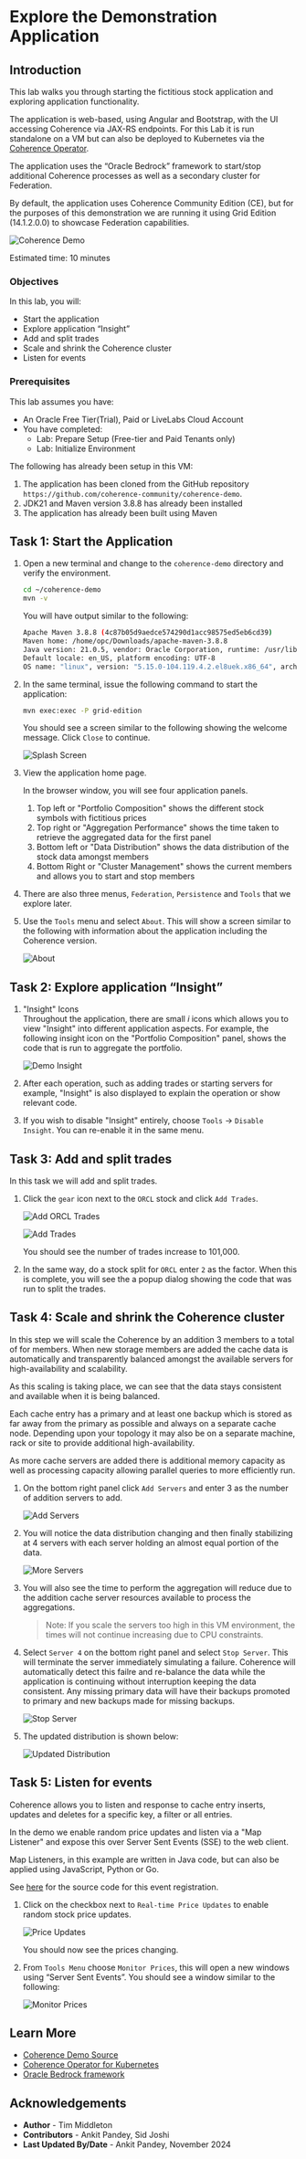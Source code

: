 # Explore the Demonstration Application

## Introduction

This lab walks you through starting the fictitious stock application and exploring application functionality.

The application is web-based, using Angular and Bootstrap, with the UI accessing Coherence via JAX-RS endpoints.
For this Lab it is run standalone on a VM but can also be deployed to Kubernetes via the [Coherence Operator](https://github.com/oracle/coherence-operator).

The application uses the “Oracle Bedrock” framework to start/stop additional Coherence processes as well as a secondary cluster for Federation.

By default, the application uses Coherence Community Edition (CE), but for the purposes of this demonstration we are running it using Grid Edition (14.1.2.0.0) 
to showcase Federation capabilities.

![Coherence Demo](images/screenshot.png "Coherence Demo Application")

Estimated time: 10 minutes

### Objectives

In this lab, you will:

* Start the application
* Explore application “Insight”
* Add and split trades 
* Scale and shrink the Coherence cluster
* Listen for events

### Prerequisites
     
This lab assumes you have:

* An Oracle Free Tier(Trial), Paid or LiveLabs Cloud Account
* You have completed:
  * Lab: Prepare Setup (Free-tier and Paid Tenants only)
  * Lab: Initialize Environment
     
The following has already been setup in this VM:

1. The application has been cloned from the GitHub repository `https://github.com/coherence-community/coherence-demo`.
2. JDK21 and Maven version 3.8.8 has already been installed
3. The application has already been built using Maven

## Task 1: Start the Application
 
1. Open a new terminal and change to the `coherence-demo` directory and verify the environment.

   ```bash
   cd ~/coherence-demo
   mvn -v
   ```   
   
   You will have output similar to the following:

   ```bash
   Apache Maven 3.8.8 (4c87b05d9aedce574290d1acc98575ed5eb6cd39)
   Maven home: /home/opc/Downloads/apache-maven-3.8.8
   Java version: 21.0.5, vendor: Oracle Corporation, runtime: /usr/lib/jvm/jdk-21.0.5-oracle-x64
   Default locale: en_US, platform encoding: UTF-8
   OS name: "linux", version: "5.15.0-104.119.4.2.el8uek.x86_64", arch: "amd64", family: "unix"
   ```   

2. In the same terminal, issue the following command to start the application:

    ```bash
   mvn exec:exec -P grid-edition
   ```
   
   You should see a screen similar to the following showing the welcome message. Click `Close` to continue.

   ![Splash Screen](images/splash-screen.png "Splash Screen")

3. View the application home page.

   In the browser window, you will see four application panels.

   1. Top left or "Portfolio Composition" shows the different stock symbols with fictitious prices
   2. Top right or "Aggregation Performance" shows the time taken to retrieve the aggregated data for the first panel
   3. Bottom left or "Data Distribution" shows the data distribution of the stock data amongst members
   4. Bottom Right or "Cluster Management" shows the current members and allows you to start and stop members 
            
4. There are also three menus, `Federation`, `Persistence` and `Tools` that we explore later.

5. Use the `Tools` menu and select `About`. This will show a screen similar to the following with information about the application including the Coherence version.
   
   ![About](images/about.png "About")

## Task 2: Explore application “Insight”

1. "Insight" Icons   
   Throughout the application, there are small *i* icons which allows you to view "Insight" into different application aspects.
   For example, the following insight icon on the "Portfolio Composition" panel, shows the code that is run to aggregate the portfolio.

   ![Demo Insight](images/demo-insight.png "Insight")

2. After each operation, such as adding trades or starting servers for example, "Insight" is also displayed to explain the operation or
   show relevant code.

3. If you wish to disable "Insight" entirely, choose `Tools` -> `Disable Insight`. You can re-enable it in the same menu.

## Task 3: Add and split trades
   
In this task we will add and split trades. 

1. Click the `gear` icon next to the `ORCL` stock and click `Add Trades`.

   ![Add ORCL Trades](images/add-orcl-trades.png "Add ORCL Trades")

   ![Add Trades](images/add-trades.png "Add Trades")

   You should see the number of trades increase to 101,000. 

2. In the same way, do a stock split for `ORCL` enter `2` as the factor. When this is complete, you will see the
   a popup dialog showing the code that was run to split the trades. 

## Task 4: Scale and shrink the Coherence cluster
       
In this step we will scale the Coherence by an addition 3 members to a total of for members. When new storage members
are added the cache data is automatically and transparently balanced amongst the available servers for high-availability and 
scalability. 

As this scaling is taking place, we can see that the data stays consistent and available when it is being balanced.

Each cache entry has a primary and at least one backup which is stored as far away from the primary as possible and always on a separate cache node. 
Depending upon your topology it may also be on a separate machine, rack or site to provide additional high-availability.
             
As more cache servers are added there is additional memory capacity as well as processing capacity allowing parallel queries to more efficiently run.

1. On the bottom right panel click `Add Servers` and enter 3 as the number of addition servers to add.
 
   ![Add Servers](images/add-servers.png "Add Servers")

2. You will notice the data distribution changing and then finally stabilizing at 4 servers with each server
   holding an almost equal portion of the data.

   ![More Servers](images/initial-balanced.png "More Servers")
   
3. You will also see the time to perform the aggregation will reduce due to the addition cache server resources
   available to process the aggregations. 

   > Note: If you scale the servers too high in this VM environment, the times will not continue increasing due to CPU constraints.

4. Select `Server 4` on the bottom right panel and select `Stop Server`. This will terminate the server
   immediately simulating a failure. Coherence will automatically detect this failre and re-balance the data while
   the application is continuing without interruption keeping the data consistent. Any missing primary data will have their backups promoted
   to primary and new backups made for missing backups.

   ![Stop Server](images/stop-server.png "Stop Server")
  
5. The updated distribution is shown below:

   ![Updated Distribution](images/updated-distribution.png "Updated Distribution")

## Task 5: Listen for events
   
Coherence allows you to listen and response to cache entry inserts, updates and deletes for a specific key, a filter or all entries.

In the demo we enable random price updates and listen via a "Map Listener" and expose this over Server Sent Events (SSE) to the web client.

Map Listeners, in this example are written in Java code, but can also be applied using JavaScript, Python or Go.

See [here](https://github.com/coherence-community/coherence-demo/blob/cacf32ca2550032862cdf20bcef2b43c145b7794/src/main/java/com/oracle/coherence/demo/application/EventsResource.java#L66) for the source code for this event registration.
   
1. Click on the checkbox next to `Real-time Price Updates` to enable random stock price updates.
   
   ![Price Updates](images/price-updates.png "Price Updates")

   You should now see the prices changing.

2. From `Tools Menu` choose `Monitor Prices`, this will open a new windows using “Server Sent Events”. You should see a window similar to the following:

   ![Monitor Prices](images/sse.png "Monitor Prices")

## Learn More
            
* [Coherence Demo Source](https://github.com/coherence-community/coherence-demo)
* [Coherence Operator for Kubernetes](https://github.com/oracle/coherence-operator)
* [Oracle Bedrock framework](https://github.com/coherence-community/oracle-bedrock)  

## Acknowledgements

* **Author** - Tim Middleton
* **Contributors** - Ankit Pandey, Sid Joshi
* **Last Updated By/Date** - Ankit Pandey, November 2024
